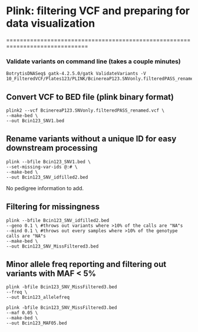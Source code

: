 
# Plink: filtering VCF and preparing for data visualization
==============================================================================


### Validate variants on command line (takes a couple minutes)
```
BotrytisDNASeq$ gatk-4.2.5.0/gatk ValidateVariants -V 10_FilteredVCF/Plates123/PLINK/BcinereaP123.SNVonly.filteredPASS_renamed.vcf
```


## Convert VCF to BED file (plink binary format) 


```
plink2 --vcf BcinereaP123.SNVonly.filteredPASS_renamed.vcf \
--make-bed \
--out Bcin123_SNV1.bed
```


## Rename variants without a unique ID for easy downstream processing

```
plink --bfile Bcin123_SNV1.bed \
--set-missing-var-ids @:# \
--make-bed \
--out Bcin123_SNV_idfilled2.bed
```

No pedigree information to add.


## Filtering for missingness

```
plink --bfile Bcin123_SNV_idfilled2.bed
--geno 0.1 \ #throws out variants where >10% of the calls are "NA"s
--mind 0.1 \ #throws out every samples where >10% of the genotype calls are "NA"s
--make-bed \
--out Bcin123_SNV_MissFiltered3.bed
```

## Minor allele freq reporting and filtering out variants with MAF < 5%

```
plink -bfile Bcin123_SNV_MissFiltered3.bed
--freq \
--out Bcin123_allelefreq

plink -bfile Bcin123_SNV_MissFiltered3.bed
--maf 0.05 \
--make-bed \
--out Bcin123_MAF05.bed
  
```












